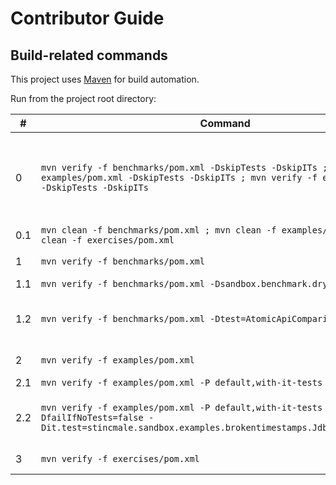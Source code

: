 # Contributor Guide

## Build-related commands

This project uses [Maven](https://maven.apache.org/) for build automation.

Run from the project root directory:

| &#x23; | Command                                                                                                                                                                 | Description                                                                                                                                                                                                                                                  |
|--------|-------------------------------------------------------------------------------------------------------------------------------------------------------------------------|--------------------------------------------------------------------------------------------------------------------------------------------------------------------------------------------------------------------------------------------------------------|
| 0      | `mvn verify -f benchmarks/pom.xml -DskipTests -DskipITs ; mvn verify -f examples/pom.xml -DskipTests -DskipITs ; mvn verify -f exercises/pom.xml -DskipTests -DskipITs` | Validates the project structure, checks style, compilation etc., without running tests. Note that `-DskipTests` implies `-DskipITs`, but not vice versa according to <https://maven.apache.org/surefire/maven-failsafe-plugin/examples/skipping-tests.html>. |
| 0.1    | `mvn clean -f benchmarks/pom.xml ; mvn clean -f examples/pom.xml ; mvn clean -f exercises/pom.xml`                                                                      | Deletes files generated at build-time.                                                                                                                                                                                                                       |
| 1      | `mvn verify -f benchmarks/pom.xml`                                                                                                                                      | Builds the **`benchmarks`** sub-project and runs benchmarks.                                                                                                                                                                                                 |
| 1.1    | `mvn verify -f benchmarks/pom.xml -Dsandbox.benchmark.dryRun=true`                                                                                                      | Runs benchmarks in dry run mode.                                                                                                                                                                                                                             |
| 1.2    | `mvn verify -f benchmarks/pom.xml -Dtest=AtomicApiComparisonBench`                                                                                                      | Runs a specific benchmark. See <https://maven.apache.org/surefire/maven-surefire-plugin/examples/single-test.html> for more details.                                                                                                                         |
| 2      | `mvn verify -f examples/pom.xml`                                                                                                                                        | Builds the **`examples`** sub-project and runs unit tests.                                                                                                                                                                                                   |
| 2.1    | `mvn verify -f examples/pom.xml -P default,with-it-tests`                                                                                                               | Also runs intergation tests.                                                                                                                                                                                                                                 |
| 2.2    | `mvn verify -f examples/pom.xml -P default,with-it-tests -Dtest -DfailIfNoTests=false -Dit.test=stincmale.sandbox.examples.brokentimestamps.JdbcTimestampItTest`        | Runs a specific integration test. See <https://maven.apache.org/surefire/maven-failsafe-plugin/examples/single-test.html> for more details.                                                                                                                  |
| 3      | `mvn verify -f exercises/pom.xml`                                                                                                                                       | Builds the **`exercises`** sub-project and runs unit tests.                                                                                                                                                                                                  |
